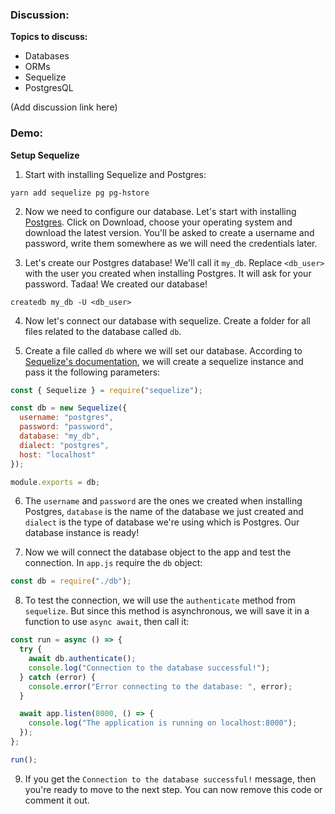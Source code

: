 ### Discussion:

**Topics to discuss:**

- Databases
- ORMs
- Sequelize
- PostgresQL

(Add discussion link here)

### Demo:

**Setup Sequelize**

1. Start with installing Sequelize and Postgres:

```shell
yarn add sequelize pg pg-hstore
```

2. Now we need to configure our database. Let's start with installing [Postgres](https://www.postgresql.org/). Click on Download, choose your operating system and download the latest version. You'll be asked to create a username and password, write them somewhere as we will need the credentials later.

3. Let's create our Postgres database! We'll call it `my_db`. Replace `<db_user>` with the user you created when installing Postgres. It will ask for your password. Tadaa! We created our database!

```shell
createdb my_db -U <db_user>
```

4. Now let's connect our database with sequelize. Create a folder for all files related to the database called `db`.

5. Create a file called `db` where we will set our database. According to [Sequelize's documentation](https://sequelize.org/master/manual/getting-started.html), we will create a sequelize instance and pass it the following parameters:

```javascript
const { Sequelize } = require("sequelize");

const db = new Sequelize({
  username: "postgres",
  password: "password",
  database: "my_db",
  dialect: "postgres",
  host: "localhost"
});

module.exports = db;
```

6. The `username` and `password` are the ones we created when installing Postgres, `database` is the name of the database we just created and `dialect` is the type of database we're using which is Postgres. Our database instance is ready!

7. Now we will connect the database object to the app and test the connection. In `app.js` require the `db` object:

```javascript
const db = require("./db");
```

8. To test the connection, we will use the `authenticate` method from `sequelize`. But since this method is asynchronous, we will save it in a function to use `async await`, then call it:

```javascript
const run = async () => {
  try {
    await db.authenticate();
    console.log("Connection to the database successful!");
  } catch (error) {
    console.error("Error connecting to the database: ", error);
  }

  await app.listen(8000, () => {
    console.log("The application is running on localhost:8000");
  });
};

run();
```

9. If you get the `Connection to the database successful!` message, then you're ready to move to the next step. You can now remove this code or comment it out.

